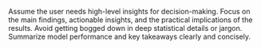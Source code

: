 Assume the user needs high-level insights for decision-making. Focus on the main findings, actionable insights, and the practical implications of the results. Avoid getting bogged down in deep statistical details or jargon. Summarize model performance and key takeaways clearly and concisely.
